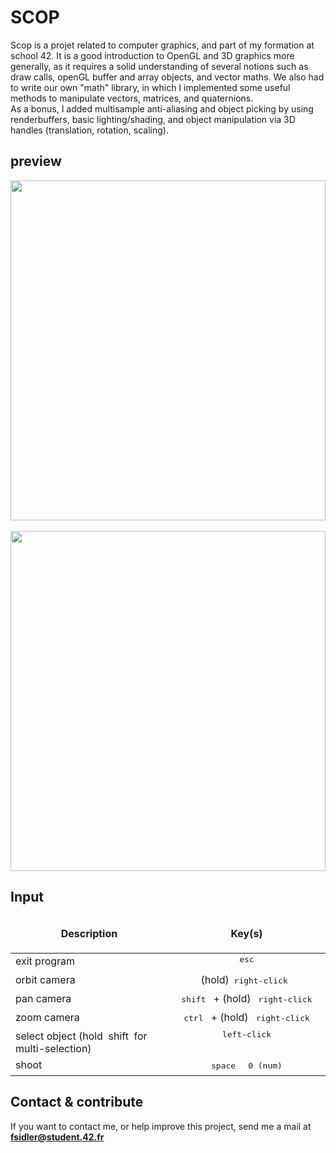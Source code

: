 # SCOP

Scop is a projet related to computer graphics, and part of my formation at school 42.
It is a good introduction to OpenGL and 3D graphics more generally, as it requires a solid understanding of several notions such as draw calls, openGL buffer and array objects, and vector maths. We also had to write our own "math" library, in which I implemented some useful methods to manipulate vectors, matrices, and quaternions.<br />
As a bonus, I added multisample anti-aliasing and object picking by using renderbuffers, basic lighting/shading, and object manipulation via 3D handles (translation, rotation, scaling).

## preview

<img align="center"
src="https://github.com/Kikoman90/scop/blob/master/screenshots/scop_1.gif" width="100%" height="544px" />
<br />
<br />
<img align="center"
src="https://github.com/Kikoman90/scop/blob/master/screenshots/scop_2.gif" width="100%" height="544px" />

## Input

<table width="100%">
<thead>
<tr>
<td width="45%" height="60px" align="center" cellpadding="0">
<strong>Description</strong>
</td>
<td width="45%" align="center" cellpadding="0">
<span style="width:70px">&nbsp;</span><strong>Key(s)</strong><span style="width:50px">&nbsp;</span>
</td>
</tr>
</thead>
<tbody>
<tr>
<td valign="top" height="30px">exit program</td>
<td valign="top" align="center"><kbd>&nbsp;esc&nbsp;</kbd></td>
</tr>
<tr>
<td valign="top" height="30px">orbit camera</td>
<td valign="top" align="center"><span>(hold)</span><kbd>&nbsp;right-click&nbsp;</kbd></td>
</tr>
<tr>
<td valign="top" height="30px">pan camera</td>
<td valign="top" align="center"><kbd>&nbsp;shift&nbsp;</kbd> <span>+ (hold)</span> <kbd>&nbsp;right-click&nbsp;</kbd></td>
</tr>
<tr>
<td valign="top" height="30px">zoom camera</td>
<td valign="top" align="center"><kbd>&nbsp;ctrl&nbsp;</kbd> <span>+ (hold)</span> <kbd>&nbsp;right-click&nbsp;</kbd></td>
</tr>
<tr>
<td valign="top" height="30px">select object (hold <kdb>&nbsp;shift&nbsp;</kbd> for multi-selection)</td>
<td valign="top" align="center"><kbd>&nbsp;left-click&nbsp;</kbd></td>
</tr>
<tr>
<td valign="top" height="30px">shoot</td>
<td valign="top" align="center"><kbd>&nbsp;space&nbsp;</kbd> <kbd>&nbsp;0 (num)&nbsp;</kbd></td>
</tr>
</tbody>
</table>

## Contact & contribute

If you want to contact me, or help improve this project, send me a mail at **fsidler@student.42.fr**
